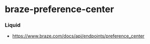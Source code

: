 # braze-preference-center

### Liquid

- https://www.braze.com/docs/api/endpoints/preference_center
